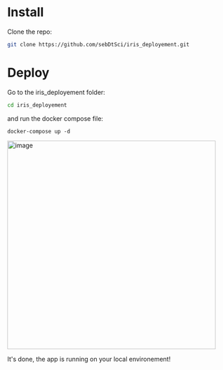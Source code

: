 # Install

Clone the repo:
```bash
git clone https://github.com/sebDtSci/iris_deployement.git
```

# Deploy

Go to the iris_deployement folder:
```bash
cd iris_deployement
```

and run the docker compose file:
```
docker-compose up -d
```
<img width="475" alt="image" src="https://github.com/sebDtSci/iris_deployement/assets/121176289/fc1dba87-8317-4f0e-9074-5f7a47f820a8">

It's done, the app is running on your local environement!
